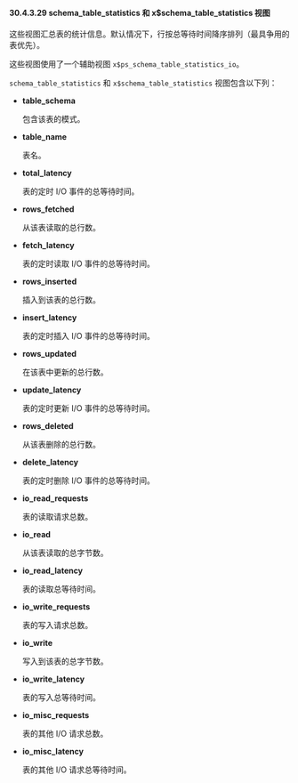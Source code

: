 #### 30.4.3.29 schema_table_statistics 和 x$schema_table_statistics 视图

这些视图汇总表的统计信息。默认情况下，行按总等待时间降序排列（最具争用的表优先）。

这些视图使用了一个辅助视图 `x$ps_schema_table_statistics_io`。

`schema_table_statistics` 和 `x$schema_table_statistics` 视图包含以下列：

- **table_schema**

  包含该表的模式。

- **table_name**

  表名。

- **total_latency**

  表的定时 I/O 事件的总等待时间。

- **rows_fetched**

  从该表读取的总行数。

- **fetch_latency**

  表的定时读取 I/O 事件的总等待时间。

- **rows_inserted**

  插入到该表的总行数。

- **insert_latency**

  表的定时插入 I/O 事件的总等待时间。

- **rows_updated**

  在该表中更新的总行数。

- **update_latency**

  表的定时更新 I/O 事件的总等待时间。

- **rows_deleted**

  从该表删除的总行数。

- **delete_latency**

  表的定时删除 I/O 事件的总等待时间。

- **io_read_requests**

  表的读取请求总数。

- **io_read**

  从该表读取的总字节数。

- **io_read_latency**

  表的读取总等待时间。

- **io_write_requests**

  表的写入请求总数。

- **io_write**

  写入到该表的总字节数。

- **io_write_latency**

  表的写入总等待时间。

- **io_misc_requests**

  表的其他 I/O 请求总数。

- **io_misc_latency**

  表的其他 I/O 请求总等待时间。